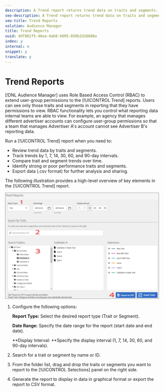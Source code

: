 ```yaml
---
description: A Trend report returns trend data on traits and segments.
seo-description: A Trend report returns trend data on traits and segments.
seo-title: Trend Reports
solution: Audience Manager
title: Trend Reports
uuid: ddf862f5-46ea-4ab8-b695-858b2d16688a
index: y
internal: n
snippet: y
translate: y
---
```


# Trend Reports

[!DNL  Audience Manager] uses Role Based Access Control (RBAC) to extend user-group permissions to the [!UICONTROL  Trend] reports. Users can see only those traits and segments in reporting that they have permissions to view. RBAC functionality lets you control what reporting data internal teams are able to view. For example, an agency that manages different advertiser accounts can configure user-group permissions so that a team that manages Advertiser A's account cannot see Advertiser B's reporting data. 

Run a [!UICONTROL  Trend] report when you need to: 
* Review trend data by traits and segments.
* Track trends by 1, 7, 14, 30, 60, and 90-day intervals.
* Compare trait and segment trends over time.
* Identify strong or poor performance traits and segments.
* Export data (.csv format) for further analysis and sharing.


The following illustration provides a high-level overview of key elements in the [!UICONTROL  Trend] report. 

![](assets/trend_reports_border.jpg) 


1. Configure the following options: 

   **Report Type:** Select the desired report type (Trait or Segment). 

   **Date Range:** Specify the date range for the report (start date and end date). 

   **Display Interval: **Specify the display interval (1, 7, 14, 30, 60, and 90-day intervals). 

1. Search for a trait or segment by name or ID.
1. From the folder list, drag and drop the traits or segments you want to report to the [!UICONTROL  Selections] panel on the right side.
1. Generate the report to display in data in graphical format or export the report to CSV format.

